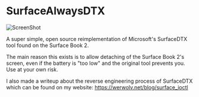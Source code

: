 # SurfaceAlwaysDTX

![ScreenShot](https://puu.sh/GcWJm/1009226bad.png)

A super simple, open source reimplementation of Microsoft's SurfaceDTX tool found on the Surface Book 2.

The main reason this exists is to allow detaching of the Surface Book 2's screen, even if the battery is "too low" and the original tool prevents you. Use at your own risk.

I also made a writeup about the reverse engineering process of SurfaceDTX which can be found on my website: https://werwolv.net/blog/surface_ioctl
